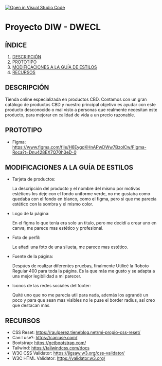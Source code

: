 [![Open in Visual Studio Code](https://classroom.github.com/assets/open-in-vscode-c66648af7eb3fe8bc4f294546bfd86ef473780cde1dea487d3c4ff354943c9ae.svg)](https://classroom.github.com/online_ide?assignment_repo_id=9908037&assignment_repo_type=AssignmentRepo)

# Proyecto DIW - DWECL

## ÍNDICE

1. [DESCRIPCIÓN](#id1)
2. [PROTOTIPO](#id2)
3. [MODIFICACIONES A LA GUÍA DE ESTILOS](#id3)
4. [RECURSOS](#id4)

## DESCRIPCIÓN<a name="id1"></a>

Tienda online especializada en productos CBD. Contamos con un gran catálogo de productos CBD y
nuestro principal objetivo es ayudar con este producto desconocido o mal visto a personas que realmente
necesitan este producto, para mejorar en calidad de vida a un precio razonable.

## PROTOTIPO<a name="id2"></a>

- Figma: https://www.figma.com/file/H6EygoKHnAPwDWw7BzolCw/Figma-Roca?t=Dnu428EX7Q70h3eD-0

## MODIFICACIONES A LA GUÍA DE ESTILOS<a name="id3"></a>

- Tarjeta de productos:

  La descripción del producto y el nombre del mismo por motivos estéticos los deje con el
  fondo uniforme verde, no me gustaba como quedaba con el fondo en blanco, como el figma,
  pero si que me parecia estético con la sombra y el mismo color.

- Logo de la página:

  En el figma lo que tenía era solo un titulo, pero me decidí a crear uno en canva, me parece
  mas estético y profesional.

- Foto de perfil:

  Le añadi una foto de una silueta, me parece mas estético.

- Fuente de la página:

  Despúes de realizar diferentes pruebas, finalmente Utilicé la Roboto Regular 400 para toda la página. Es la que más
  me gusto y se adapta a una mejor legibilidad a mi parecer.

- Iconos de las redes sociales del footer:

  Quité uno que no me parecia util para nada, además los agrandé un poco y para que sean mas visibles
  no le puse el border radius, así creo que destacan más.

## RECURSOS<a name="id4"></a>

- CSS Reset: https://raulperez.tieneblog.net/mi-propio-css-reset/
- Can I use?: https://caniuse.com/
- Bootstrap: https://getbootstrap.com/
- Tailwind: https://tailwindcss.com/docs
- W3C CSS Validator: https://jigsaw.w3.org/css-validator/
- W3C HTML Validator: https://validator.w3.org/
